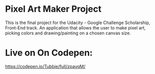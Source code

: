 # Pixel Art Maker Project
This is the final project for the Udacity - Google Challenge Scholarship, Front-End track. An application that allows the user to make pixel art, picking colors and drawing/painting on a chosen canvas size.

# Live on On Codepen:
https://codepen.io/Tubbie/full/zpayqM/
